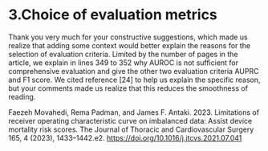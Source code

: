 # 3.Choice of evaluation metrics
Thank you very much for your constructive suggestions, which made us realize that adding some context would better explain the reasons for the selection of evaluation criteria. Limited by the number of pages in the article, we explain in lines 349 to 352 why AUROC is not sufficient for comprehensive evaluation and give the other two evaluation criteria AUPRC and F1 score. We cited reference [24] to help us explain the specific reason, but your comments made us realize that this reduces the smoothness of reading.

Faezeh Movahedi, Rema Padman, and James F. Antaki. 2023. Limitations of receiver operating characteristic curve on imbalanced data: Assist device mortality risk scores. The Journal of Thoracic and Cardiovascular Surgery 165, 4 (2023), 1433–1442.e2. https://doi.org/10.1016/j.jtcvs.2021.07.041
<!--stackedit_data:
eyJoaXN0b3J5IjpbMTQwNzQxNTc2NCwxMjUyNjY5NTYxLC0yMT
Q2MTk2MzgwXX0=
-->